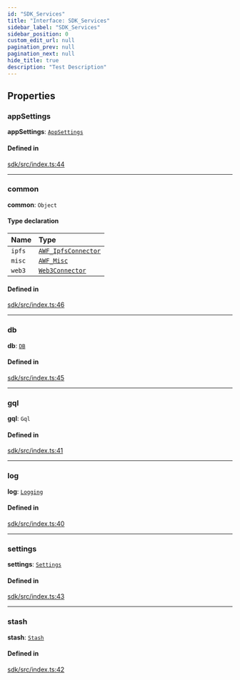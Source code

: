 ```yaml
---
id: "SDK_Services"
title: "Interface: SDK_Services"
sidebar_label: "SDK_Services"
sidebar_position: 0
custom_edit_url: null
pagination_prev: null
pagination_next: null
hide_title: true
description: "Test Description"
---
```


## Properties

### appSettings

 **appSettings**: [`AppSettings`](../classes/sdk.AppSettings.md)

#### Defined in

[sdk/src/index.ts:44](https://github.com/AKASHAorg/akasha-framework/blob/c052f00c/sdk/src/index.ts#L44)

___

### common

 **common**: `Object`

#### Type declaration

| Name | Type |
| :------ | :------ |
| `ipfs` | [`AWF_IpfsConnector`](../classes/sdk.AWF_IpfsConnector.md) |
| `misc` | [`AWF_Misc`](../classes/sdk.AWF_Misc.md) |
| `web3` | [`Web3Connector`](../classes/sdk.Web3Connector.md) |

#### Defined in

[sdk/src/index.ts:46](https://github.com/AKASHAorg/akasha-framework/blob/c052f00c/sdk/src/index.ts#L46)

___

### db

 **db**: [`DB`](../classes/sdk.DB.md)

#### Defined in

[sdk/src/index.ts:45](https://github.com/AKASHAorg/akasha-framework/blob/c052f00c/sdk/src/index.ts#L45)

___

### gql

 **gql**: `Gql`

#### Defined in

[sdk/src/index.ts:41](https://github.com/AKASHAorg/akasha-framework/blob/c052f00c/sdk/src/index.ts#L41)

___

### log

 **log**: [`Logging`](../classes/sdk.Logging.md)

#### Defined in

[sdk/src/index.ts:40](https://github.com/AKASHAorg/akasha-framework/blob/c052f00c/sdk/src/index.ts#L40)

___

### settings

 **settings**: [`Settings`](../classes/sdk.Settings.md)

#### Defined in

[sdk/src/index.ts:43](https://github.com/AKASHAorg/akasha-framework/blob/c052f00c/sdk/src/index.ts#L43)

___

### stash

 **stash**: [`Stash`](../classes/sdk.Stash.md)

#### Defined in

[sdk/src/index.ts:42](https://github.com/AKASHAorg/akasha-framework/blob/c052f00c/sdk/src/index.ts#L42)
